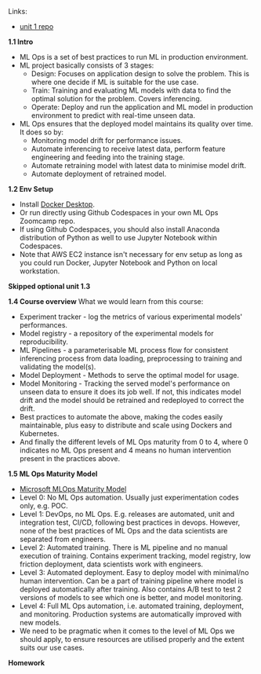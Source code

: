 Links:
* [unit 1 repo](https://github.com/DataTalksClub/mlops-zoomcamp/tree/main/01-intro)

**1.1 Intro**
* ML Ops is a set of best practices to run ML in production environment. 
* ML project basically consists of 3 stages:
    * Design: Focuses on application design to solve the problem. This is where one decide if ML is suitable for the use case.
    * Train: Training and evaluating ML models with data to find the optimal solution for the problem. Covers inferencing.
    * Operate: Deploy and run the application and ML model in production environment to predict with real-time unseen data.
* ML Ops ensures that the deployed model maintains its quality over time. It does so by:
    * Monitoring model drift for performance issues.
    * Automate inferencing to receive latest data, perform feature engineering and feeding into the training stage.
    * Automate retraining model with latest data to minimise model drift.
    * Automate deployment of retrained model.

**1.2 Env Setup**
* Install [Docker Desktop](https://docs.docker.com/desktop/).
* Or run directly using Github Codespaces in your own ML Ops Zoomcamp repo.
* If using Github Codespaces, you should also install Anaconda distribution of Python as well to use Jupyter Notebook within Codespaces.
* Note that AWS EC2 instance isn't necessary for env setup as long as you could run Docker, Jupyter Notebook and Python on local workstation.

**Skipped optional unit 1.3**

**1.4 Course overview**
What we would learn from this course:
* Experiment tracker - log the metrics of various experimental models' performances.
* Model registry - a repository of the experimental models for reproducibility.
* ML Pipelines - a parameterisable ML process flow for consistent inferencing process from data loading, preprocessing to training and validating the model(s).
* Model Deployment - Methods to serve the optimal model for usage.
* Model Monitoring - Tracking the served model's performance on unseen data to ensure it does its job well. If not, this indicates model drift and the model should be retrained and redeployed to correct the drift.
* Best practices to automate the above, making the codes easily maintainable, plus easy to distribute and scale using Dockers and Kubernetes.
* And finally the different levels of ML Ops maturity from 0 to 4, where 0 indicates no ML Ops present and 4 means no human intervention present in the practices above. 

**1.5 ML Ops Maturity Model**
* [Microsoft MLOps Maturity Model](https://microsoft.github.io/azureml-ops-accelerator/1-MLOpsFoundation/1-MLOpsOverview/2-MLOpsMaturityModel.html)
* Level 0: No ML Ops automation. Usually just experimentation codes only, e.g. POC.
* Level 1: DevOps, no ML Ops. E.g. releases are automated, unit and integration test, CI/CD, following best practices in devops. However, none of the best practices of ML Ops and the data scientists are separated from engineers.
* Level 2: Automated training. There is ML pipeline and no manual execution of training. Contains experiment tracking, model registry, low friction deployment, data scientists work with engineers.
* Level 3: Automated deployment. Easy to deploy model with minimal/no human intervention. Can be a part of training pipeline where model is deployed automatically after training. Also contains A/B test to test 2 versions of models to see which one is better, and model monitoring.
* Level 4: Full ML Ops automation, i.e. automated training, deployment, and monitoring. Production systems are automatically improved with new models.
* We need to be pragmatic when it comes to the level of ML Ops we should apply, to ensure resources are utilised properly and the extent suits our use cases.

**Homework**
